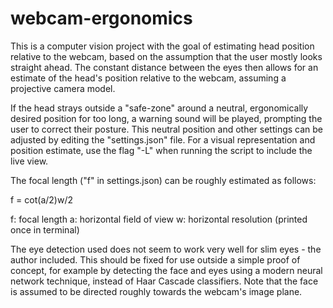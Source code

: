 # webcam-ergonomics
This is a computer vision project with the goal of estimating head position relative to the webcam, based on the assumption that the user mostly looks straight ahead. The constant distance between the eyes then allows for an estimate of the head's position relative to the webcam, assuming a projective camera model.

If the head strays outside a "safe-zone" around a neutral, ergonomically desired position for too long, a warning sound will be played, prompting the user to correct their posture. This neutral position and other settings can be adjusted by editing the "settings.json" file. For a visual representation and position estimate, use the flag "-L" when running the script to include the live view.

The focal length ("f" in settings.json) can be roughly estimated as follows:

f = cot(a/2)w/2

f: focal length
a: horizontal field of view
w: horizontal resolution (printed once in terminal)

The eye detection used does not seem to work very well for slim eyes - the author included. This should be fixed for use outside a simple proof of concept, for example by detecting the face and eyes using a modern neural network technique, instead of Haar Cascade classifiers. Note that the face is assumed to be directed roughly towards the webcam's image plane. 
